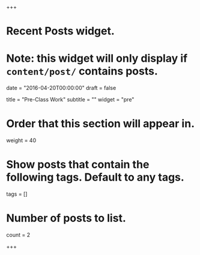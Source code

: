 +++
# Recent Posts widget.
# Note: this widget will only display if `content/post/` contains posts.

date = "2016-04-20T00:00:00"
draft = false

title = "Pre-Class Work"
subtitle = ""
widget = "pre"

# Order that this section will appear in.
weight = 40

# Show posts that contain the following tags. Default to any tags.
tags = []

# Number of posts to list.
count = 2

+++


